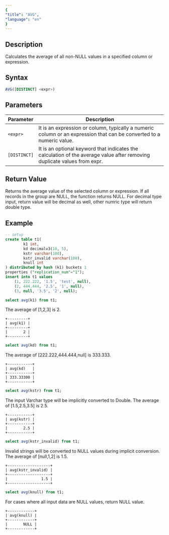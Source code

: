 ```yaml
---
{
"title": "AVG",
"language": "en"
}
---
```


## Description

Calculates the average of all non-NULL values in a specified column or expression.

## Syntax

```sql
AVG([DISTINCT] <expr>)
```

## Parameters

| Parameter | Description |
| -- | -- |
| `<expr>` | It is an expression or column, typically a numeric column or an expression that can be converted to a numeric value. |
| `[DISTINCT]` | It is an optional keyword that indicates the calculation of the average value after removing duplicate values from expr. |

## Return Value

Returns the average value of the selected column or expression. If all records in the group are NULL, the function returns NULL.
For decimal type input, return value will be decimal as well, other numric type will return double type.

## Example

```sql
-- setup
create table t1(
        k1 int,
        kd decimalv3(10, 5),
        kstr varchar(100),
        kstr_invalid varchar(100),
        knull int
) distributed by hash (k1) buckets 1
properties ("replication_num"="1");
insert into t1 values 
    (1, 222.222, '1.5', 'test', null),
    (2, 444.444, '2.5', '1', null),
    (3, null, '3.5', '2', null);
```


```sql
select avg(k1) from t1;
```

The average of [1,2,3] is 2.

```text
+---------+
| avg(k1) |
+---------+
|       2 |
+---------+
```


```sql
select avg(kd) from t1;
```

The average of [222.222,444.444,null] is 333.333.

```text
+-----------+
| avg(kd)   |
+-----------+
| 333.33300 |
+-----------+
```

```sql
select avg(kstr) from t1;
```

The input Varchar type will be implicitly converted to Double.
The average of [1.5,2.5,3.5] is 2.5.

```text
+-----------+
| avg(kstr) |
+-----------+
|       2.5 |
+-----------+
```

```sql
select avg(kstr_invalid) from t1;
```

Invalid strings will be converted to NULL values during implicit conversion.
The average of [null,1,2] is 1.5.

```text
+-------------------+
| avg(kstr_invalid) |
+-------------------+
|               1.5 |
+-------------------+
```

```sql
select avg(knull) from t1;
```

For cases where all input data are NULL values, return NULL value.

```text
+------------+
| avg(knull) |
+------------+
|       NULL |
+------------+
```

